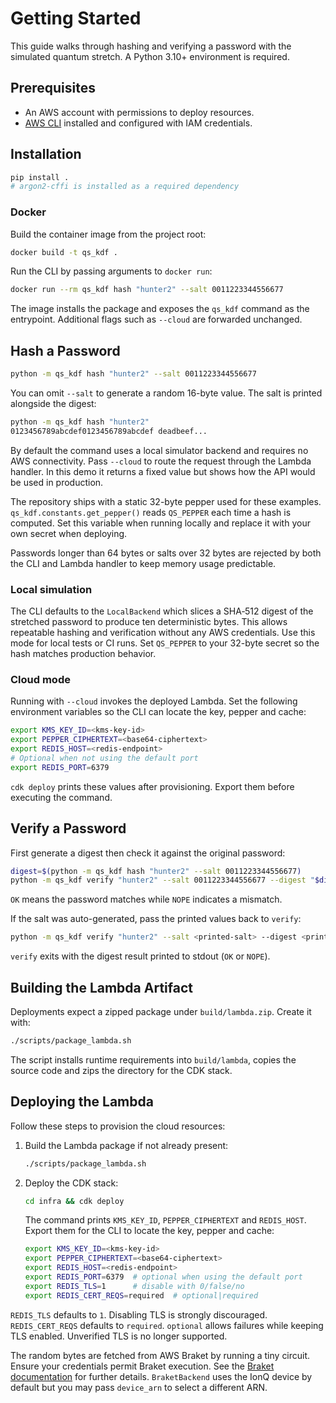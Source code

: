 # Getting Started

This guide walks through hashing and verifying a password with the simulated
quantum stretch. A Python 3.10+ environment is required.

## Prerequisites

- An AWS account with permissions to deploy resources.
- [AWS CLI](https://docs.aws.amazon.com/cli/) installed and configured with
  IAM credentials.

## Installation

```bash
pip install .
# argon2-cffi is installed as a required dependency
```

### Docker

Build the container image from the project root:

```bash
docker build -t qs_kdf .
```

Run the CLI by passing arguments to `docker run`:

```bash
docker run --rm qs_kdf hash "hunter2" --salt 0011223344556677
```

The image installs the package and exposes the ``qs_kdf`` command as the
entrypoint. Additional flags such as ``--cloud`` are forwarded unchanged.

## Hash a Password

```bash
python -m qs_kdf hash "hunter2" --salt 0011223344556677
```

You can omit `--salt` to generate a random 16-byte value. The salt is printed
alongside the digest:

```bash
python -m qs_kdf hash "hunter2"
0123456789abcdef0123456789abcdef deadbeef...
```

By default the command uses a local simulator backend and requires no AWS
connectivity. Pass `--cloud` to route the request through the Lambda handler.
In this demo it returns a fixed value but shows how the API would be used in
production.

The repository ships with a static 32-byte pepper used for these examples.
``qs_kdf.constants.get_pepper()`` reads ``QS_PEPPER`` each time a hash is
computed. Set this variable when running locally and replace it with your own
secret when deploying.

Passwords longer than 64 bytes or salts over 32 bytes are rejected by both
the CLI and Lambda handler to keep memory usage predictable.

### Local simulation

The CLI defaults to the ``LocalBackend`` which slices a SHA‑512 digest of the
stretched password to produce ten deterministic bytes. This allows repeatable
hashing and verification without any AWS credentials. Use this mode for local
tests or CI runs. Set ``QS_PEPPER`` to your 32-byte secret so the hash matches
production behavior.

### Cloud mode

Running with `--cloud` invokes the deployed Lambda. Set the following
environment variables so the CLI can locate the key, pepper and cache:

```bash
export KMS_KEY_ID=<kms-key-id>
export PEPPER_CIPHERTEXT=<base64-ciphertext>
export REDIS_HOST=<redis-endpoint>
# Optional when not using the default port
export REDIS_PORT=6379
```

`cdk deploy` prints these values after provisioning. Export them before
executing the command.

## Verify a Password

First generate a digest then check it against the original password:

```bash
digest=$(python -m qs_kdf hash "hunter2" --salt 0011223344556677)
python -m qs_kdf verify "hunter2" --salt 0011223344556677 --digest "$digest"
```

``OK`` means the password matches while ``NOPE`` indicates a mismatch.

If the salt was auto-generated, pass the printed values back to `verify`:

```bash
python -m qs_kdf verify "hunter2" --salt <printed-salt> --digest <printed-digest>
```

`verify` exits with the digest result printed to stdout (`OK` or `NOPE`).

## Building the Lambda Artifact

Deployments expect a zipped package under `build/lambda.zip`. Create it with:

```bash
./scripts/package_lambda.sh
```

The script installs runtime requirements into `build/lambda`, copies the
source code and zips the directory for the CDK stack.

## Deploying the Lambda

Follow these steps to provision the cloud resources:

1. Build the Lambda package if not already present:

   ```bash
   ./scripts/package_lambda.sh
   ```

2. Deploy the CDK stack:

   ```bash
   cd infra && cdk deploy
   ```

   The command prints ``KMS_KEY_ID``, ``PEPPER_CIPHERTEXT`` and
   ``REDIS_HOST``. Export them for the CLI to locate the key, pepper and cache:

   ```bash
   export KMS_KEY_ID=<kms-key-id>
   export PEPPER_CIPHERTEXT=<base64-ciphertext>
   export REDIS_HOST=<redis-endpoint>
   export REDIS_PORT=6379  # optional when using the default port
   export REDIS_TLS=1      # disable with 0/false/no
   export REDIS_CERT_REQS=required  # optional|required
   ```

``REDIS_TLS`` defaults to ``1``. Disabling TLS is strongly discouraged.
``REDIS_CERT_REQS`` defaults to ``required``. ``optional`` allows failures
while keeping TLS enabled. Unverified TLS is no longer supported.

The random bytes are fetched from AWS Braket by running a tiny circuit. Ensure
your credentials permit Braket execution. See the
[Braket documentation](https://docs.aws.amazon.com/braket/)
for further details. ``BraketBackend`` uses the IonQ device by default but you
may pass ``device_arn`` to select a different ARN.
